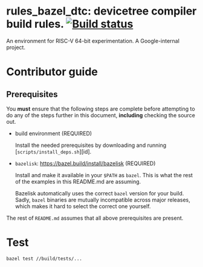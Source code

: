 # rules_bazel_dtc: devicetree compiler build rules. [![Build status](https://github.com/filmil/bazel_rules_dtc/workflows/Build/badge.svg)](https://github.com/filmil/bazel_rules_dtc/workflows/Build/badge.svg)

An environment for RISC-V 64-bit experimentation.  A Google-internal project.

# Contributor guide

## Prerequisites

You **must** ensure that the following steps are complete before attempting
to do any of the steps further in this document, **including** checking the
source out.

* build environment (REQUIRED)

  Install the needed prerequisites by downloading and running
  [`scripts/install_deps.sh`][id].

* `bazelisk`: https://bazel.build/install/bazelisk (REQUIRED)

  Install and make it available in your `$PATH` as `bazel`. This is what the
  rest of the examples in this README.md are assuming.

  Bazelisk automatically uses the correct `bazel` version for your build.
  Sadly, `bazel` binaries are mutually incompatible across major releases,
  which makes it hard to select the correct one yourself.

The rest of `README.md` assumes that all above prerequisites are present.

# Test

```
bazel test //build/tests/...
```

